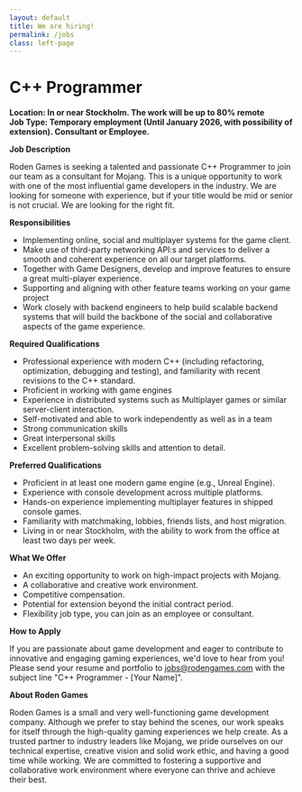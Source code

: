 ```yaml
---
layout: default
title: We are hiring!
permalink: /jobs
class: left-page
---
```


# C++ Programmer

<b>Location: In or near Stockholm. The work will be up to 80% remote <br>
 Job Type: Temporary employment (Until January 2026, with possibility of extension). Consultant or Employee. </b>


**Job Description**

 Roden Games is seeking a talented and passionate C++ Programmer to join our team as a consultant for Mojang. This is a unique opportunity to work with one of the most influential game developers in the industry. We are looking for someone with experience, but if your title would be mid or senior is not crucial. We are looking for the right fit.

**Responsibilities**

* Implementing online, social and multiplayer systems for the game client. 
* Make use of third-party networking API:s and services to deliver a smooth and coherent experience on all our target platforms.  
* Together with Game Designers, develop and improve features to ensure a great multi-player experience. 
* Supporting and aligning with other feature teams working on your game project 
* Work closely with backend engineers to help build scalable backend systems that will build the backbone of the social and collaborative aspects of the game experience. 

**Required Qualifications**

* Professional experience with modern C++ (including refactoring, optimization, debugging and testing), and familiarity with recent revisions to the C++ standard.  
* Proficient in working with game engines 
* Experience in distributed systems such as Multiplayer games or similar server-client interaction. 
* Self-motivated and able to work independently as well as in a team  
* Strong communication skills  
* Great interpersonal skills 
* Excellent problem-solving skills and attention to detail. 

**Preferred Qualifications**

* Proficient in at least one modern game engine (e.g., Unreal Engine). 
* Experience with console development across multiple platforms. 
* Hands-on experience implementing multiplayer features in shipped console games. 
* Familiarity with matchmaking, lobbies, friends lists, and host migration. 
* Living in or near Stockholm, with the ability to work from the office at least two days per week. 

**What We Offer**

* An exciting opportunity to work on high-impact projects with Mojang. 
* A collaborative and creative work environment. 
* Competitive compensation. 
* Potential for extension beyond the initial contract period. 
* Flexibility job type, you can join as an employee or consultant.

**How to Apply**

If you are passionate about game development and eager to contribute to innovative and engaging gaming experiences, we'd love to hear from you! Please send your resume and portfolio to jobs@rodengames.com with the subject line "C++ Programmer - [Your Name]". 
 
**About Roden Games**

Roden Games is a small and very well-functioning game development company. Although we prefer to stay behind the scenes, our work speaks for itself through the high-quality gaming experiences we help create. As a trusted partner to industry leaders like Mojang, we pride ourselves on our technical expertise, creative vision and solid work ethic, and having a good time while working. We are committed to fostering a supportive and collaborative work environment where everyone can thrive and achieve their best. 
